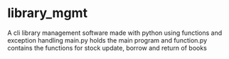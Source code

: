 # library_mgmt
A cli library management software made with python using functions and exception handling 
main.py holds the main program and function.py contains the functions for stock update, borrow and return of books
